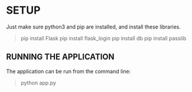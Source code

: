 # SETUP

Just make sure python3 and pip are installed, and install these libraries.
> pip install Flask
> pip install flask_login
> pip install db
> pip install passlib

## RUNNING THE APPLICATION

The application can be run from the command line:
> python app.py